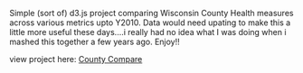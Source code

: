 Simple (sort of) d3.js project comparing Wisconsin County Health measures across various metrics upto Y2010. Data would need upating to make this a little more useful these days....i really had no idea what I was doing when i mashed this together a few years ago. Enjoy!!



view project here: [County Compare](https://jasparkatt.github.io/CountyHealth/)
